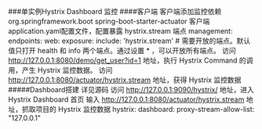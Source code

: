###单实例Hystrix Dashboard 监控
####客户端
    客户端添加监控依赖
    <!-- 实现对 Actuator 的自动化配置 -->
    <dependency>
        <groupId>org.springframework.boot</groupId>
        <artifactId>spring-boot-starter-actuator</artifactId>
    </dependency>
    客户端application.yaml配置文件，配置暴露 hystrix.stream 端点
    management:
        endpoints:
            web:
             exposure:
               include: 'hystrix.stream' # 需要开放的端点。默认值只打开 health 和 info 两个端点。通过设置 * ，可以开放所有端点。
    访问 http://127.0.0.1:8080/demo/get_user?id=1 地址，执行 Hystrix Command 的调用，产生 Hystrix 监控数据。
    访问 http://127.0.0.1:8080/actuator/hystrix.stream 地址，获得 Hystrix 监控数据
#####Dashboard搭建
    详见源码
    访问 http://127.0.0.1:9090/hystrix/ 地址，进入 Hystrix Dashboard 首页
    输入 http://127.0.0.1:8080/actuator/hystrix.stream 地址，抓取项目的 Hystrix 监控数据
    hystrix:
      dashboard:
        proxy-stream-allow-list: "127.0.0.1"
